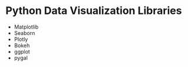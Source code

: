# Python Data Visualization Libraries
<ul>

<li>Matplotlib</li>
<li>Seaborn</li>
<li>Plotly</li>
<li>Bokeh</li>
<li>ggplot</li>
<li>pygal </li>
